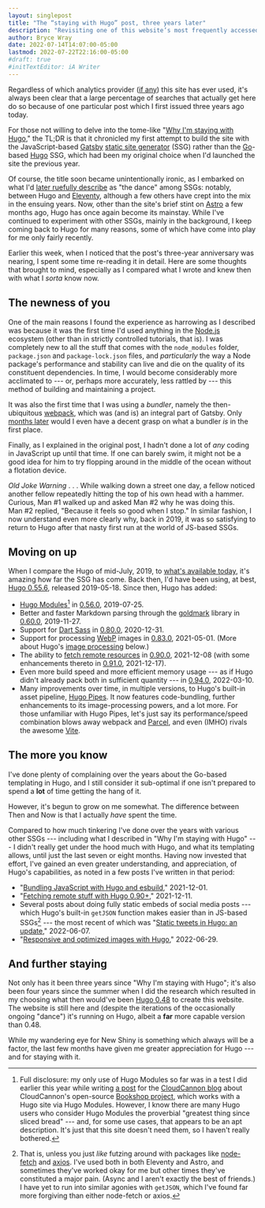 ```yaml
---
layout: singlepost
title: "The “staying with Hugo” post, three years later"
description: "Revisiting one of this website’s most frequently accessed posts."
author: Bryce Wray
date: 2022-07-14T14:07:00-05:00
lastmod: 2022-07-22T22:16:00-05:00
#draft: true
#initTextEditor: iA Writer
---
```


Regardless of which analytics provider ([if any](/posts/2022/06/goodbye-analytics/)) this site has ever used, it's always been clear that a large percentage of searches that actually get here do so because of one particular post which I first issued three years ago today.

For those not willing to delve into the tome-like "[Why I'm staying with Hugo](/posts/2019/07/why-staying-with-hugo)," the TL;DR is that it chronicled my first attempt to build the site with the JavaScript-based [Gatsby](https://gatsbyjs.com) [static site generator](https://jamstack.org/generators) (SSG) rather than the [Go](https://go.dev)-based [Hugo](https://gohugo.io) SSG, which had been my original choice when I'd launched the site the previous year.

Of course, the title soon became unintentionally ironic, as I embarked on what I'd [later ruefully describe](/posts/2019/12/sorta-strange-ssg-trip/) as "the dance" among SSGs: notably, between Hugo and [Eleventy](https://11ty.dev), although a few others have crept into the mix in the ensuing years. Now, other than the site's brief stint on [Astro](https://astro.build) a few months ago, Hugo has once again become its mainstay. While I've continued to experiment with other SSGs, mainly in the background, I keep coming back to Hugo for many reasons, some of which have come into play for me only fairly recently.

Earlier this week, when I noticed that the post's three-year anniversary was nearing, I spent some time re-reading it in detail. Here are some thoughts that brought to mind, especially as I compared what I wrote and knew then with what I *sorta* know now.

## The newness of you

One of the main reasons I found the experience as harrowing as I described was because it was the first time I'd used anything in the [Node.js](https://node.js.org) ecosystem (other than in strictly controlled tutorials, that is). I was completely new to all the stuff that comes with the `node_modules` folder, `package.json` and `package-lock.json` files, and *particularly* the way a Node package's performance and stability can live and die on the quality of its constituent dependencies. In time, I would become considerably more acclimated to --- or, perhaps more accurately, less rattled by --- this method of building and maintaining a project.

It was also the first time that I was using a *bundler*, namely the then-ubiquitous [webpack](https://webpack.js.org), which was (and is) an integral part of Gatsby. Only [months later](/posts/2019/12/packing-up/) would I even have a decent grasp on what a bundler *is* in the first place.

Finally, as I explained in the original post, I hadn't done a lot of *any* coding in JavaScript up until that time. If one can barely swim, it might not be a good idea for him to try flopping around in the middle of the ocean without a flotation device.

*Old Joke Warning* . . . While walking down a street one day, a fellow noticed another fellow repeatedly hitting the top of his own head with a hammer. Curious, Man #1 walked up and asked Man #2 why he was doing this. Man #2 replied, "Because it feels so good when I stop." In similar fashion, I now understand even more clearly why, back in 2019, it was so satisfying to return to Hugo after that nasty first run at the world of JS-based SSGs.

## Moving on up

When I compare the Hugo of mid-July, 2019, to [what's available today](https://github.com/gohugoio/hugo/releases), it's amazing how far the SSG has come. Back then, I'd have been using, at best, [Hugo 0.55.6](https://github.com/gohugoio/hugo/releases/tag/v0.55.6), released 2019-05-18. Since then, Hugo has added:
- [Hugo Modules](https://gohugo.io/hugo-modules/)[^HugoModules] in [0.56.0](https://github.com/gohugoio/hugo/releases/tag/v0.56.0), 2019-07-25.
- Better and faster Markdown parsing through the [goldmark](https://github.com/yuin/goldmark) library in [0.60.0](https://github.com/gohugoio/hugo/releases/tag/v0.60.0), 2019-11-27.
- Support for [Dart Sass](https://sass-lang.com/dart-sass) in [0.80.0](https://github.com/gohugoio/hugo/releases/tag/v0.80.0), 2020-12-31.
- Support for processing [WebP](https://developers.google.com/speed/webp) images in [0.83.0](https://github.com/gohugoio/hugo/releases/tag/v0.83.0), 2021-05-01. (More about Hugo's [image processing](/posts/2022/06/responsive-optimized-images-hugo/) below.)
- The ability to [fetch remote resources](/posts/2021/12/fetching-remote-stuff-hugo-0-90-plus/) in [0.90.0](https://github.com/gohugoio/hugo/releases/tag/v0.90.0), 2021-12-08 (with some enhancements thereto in [0.91.0](https://github.com/gohugoio/hugo/releases/tag/v0.91.0), 2021-12-17).
- Even more build speed and more efficient memory usage --- as if Hugo didn't already pack both in sufficient quantity --- in [0.94.0](https://github.com/gohugoio/hugo/releases/tag/v0.94.0), 2022-03-10.
- Many improvements over time, in multiple versions, to Hugo's built-in asset pipeline, [Hugo Pipes](https://gohugo.io/hugo-pipes/). It now features code-bundling, further enhancements to its image-processing powers, and a lot more. For those unfamiliar with Hugo Pipes, let's just say its performance/speed combination blows away webpack and [Parcel](https://parceljs.org), and even (IMHO) rivals the awesome [Vite](https://vitejs.dev).

[^HugoModules]: Full disclosure: my only use of Hugo Modules so far was in a test I did earlier this year while writing [a post](https://cloudcannon.com/blog/stay-in-the-race-with-hugo-bookshop-and-cloudcannons-git-powered-cms/) for the [CloudCannon blog](https://cloudcannon.com/blog/) about CloudCannon's open-source [Bookshop project](https://github.com/CloudCannon/bookshop), which works with a Hugo site via Hugo Modules. However, I know there are many Hugo users who consider Hugo Modules the proverbial "greatest thing since sliced bread" --- and, for some use cases, that appears to be an apt description. It's just that this site doesn't need them, so I haven't really bothered.

## The more you know

I've done plenty of complaining over the years about the Go-based templating in Hugo, and I still consider it sub-optimal if one isn't prepared to spend a **lot** of time getting the hang of it.

However, it's begun to grow on me somewhat. The difference between Then and Now is that I actually *have* spent the time.

Compared to how much tinkering I've done over the years with various other SSGs --- including what I described in "Why I'm staying with Hugo" --- I didn't really get under the hood much with Hugo, and what its templating allows, until just the last seven or eight months. Having now invested that effort, I've gained an even greater understanding, and appreciation, of Hugo's capabilities, as noted in a few posts I've written in that period:

- "[Bundling JavaScript with Hugo and esbuild](/posts/2021/12/bundling-javascript-hugo-esbuild/)," 2021-12-01.
- "[Fetching remote stuff with Hugo 0.90+](/posts/2021/12/fetching-remote-stuff-hugo-0-90-plus/)," 2021-12-11.
- Several posts about doing fully static embeds of social media posts --- which Hugo's built-in `getJSON` function makes easier than in JS-based SSGs[^fetchAxios] --- the most recent of which was "[Static tweets in Hugo: an update](/posts/2022/06/static-tweets-hugo-update/)," 2022-06-07.
- "[Responsive and optimized images with Hugo](/posts/2022/06/responsive-optimized-images-hugo/)," 2022-06-29.

[^fetchAxios]: That is, unless you just *like* futzing around with packages like [node-fetch](https://github.com/node-fetch/node-fetch) and [axios](https://axios-http.com/). I've used both in both Eleventy and Astro, and sometimes they've worked okay for me but other times they've constituted a major pain. (Async and I aren't exactly the best of friends.) I have yet to run into similar agonies with `getJSON`, which I've found far more forgiving than either node-fetch or axios.

## And further staying

Not only has it been three years since "Why I'm staying with Hugo"; it's also been four years since the summer when I did the research which resulted in my choosing what then would've been [Hugo 0.48](https://github.com/gohugoio/hugo/releases/tag/v0.48)  to create this website. The website is still here and (despite the iterations of the occasionally ongoing "dance") it's running on Hugo, albeit a **far** more capable version than 0.48.

While my wandering eye for New Shiny is something which always will be a factor, the last few months have given me greater appreciation for Hugo --- and for staying with it.
